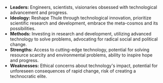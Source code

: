 - **Leaders:** Engineers, scientists, visionaries obsessed with technological advancement and progress.
- **Ideology:** Reshape Thule through technological innovation, prioritize scientific research and development, embrace the meta-cosmos and its possibilities.
- **Methods:** Investing in research and development, utilizing advanced technology to solve problems, advocating for radical social and political change.
- **Strengths:** Access to cutting-edge technology, potential for solving resource scarcity and environmental problems, ability to inspire hope and progress.
- **Weaknesses:** Ethical concerns about technology's impact, potential for unforeseen consequences of rapid change, risk of creating a technocratic elite.